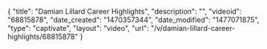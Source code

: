 {
    "title": "Damian Lillard Career Highlights",
    "description": "",
    "videoid": "68815878",
    "date_created": "1470357344",
    "date_modified": "1477071875",
    "type": "captivate",
    "layout": "video",
    "url": "\/v\/damian-lillard-career-highlights\/68815878"
}